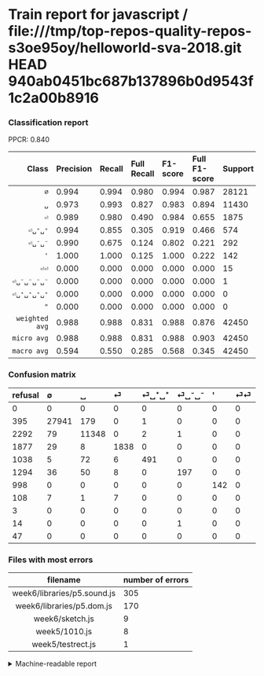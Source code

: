 # Train report for javascript / file:///tmp/top-repos-quality-repos-s3oe95oy/helloworld-sva-2018.git HEAD 940ab0451bc687b137896b0d9543f1c2a00b8916

### Classification report

PPCR: 0.840

| Class | Precision | Recall | Full Recall | F1-score | Full F1-score | Support | Full Support | PPCR |
|------:|:----------|:-------|:------------|:---------|:---------|:--------|:-------------|:-----|
| `∅` | 0.994| 0.994| 0.980| 0.994| 0.987| 28121| 28516| 0.986 |
| `␣` | 0.973| 0.993| 0.827| 0.983| 0.894| 11430| 13722| 0.833 |
| `⏎` | 0.989| 0.980| 0.490| 0.984| 0.655| 1875| 3752| 0.500 |
| `⏎␣⁺␣⁺` | 0.994| 0.855| 0.305| 0.919| 0.466| 574| 1612| 0.356 |
| `⏎␣⁻␣⁻` | 0.990| 0.675| 0.124| 0.802| 0.221| 292| 1586| 0.184 |
| `'` | 1.000| 1.000| 0.125| 1.000| 0.222| 142| 1140| 0.125 |
| `⏎⏎` | 0.000| 0.000| 0.000| 0.000| 0.000| 15| 123| 0.122 |
| `⏎␣⁻␣⁻␣⁻␣⁻` | 0.000| 0.000| 0.000| 0.000| 0.000| 1| 15| 0.067 |
| `⏎␣⁺␣⁺␣⁺␣⁺` | 0.000| 0.000| 0.000| 0.000| 0.000| 0| 3| 0.000 |
| `"` | 0.000| 0.000| 0.000| 0.000| 0.000| 0| 47| 0.000 |
| `weighted avg` | 0.988| 0.988| 0.831| 0.988| 0.876| 42450| 50516| 0.840 |
| `micro avg` | 0.988| 0.988| 0.831| 0.988| 0.903| 42450| 50516| 0.840 |
| `macro avg` | 0.594| 0.550| 0.285| 0.568| 0.345| 42450| 50516| 0.840 |

### Confusion matrix

|refusal|  ∅| ␣| ⏎| ⏎␣⁺␣⁺| ⏎␣⁻␣⁻| '| ⏎⏎| ⏎␣⁺␣⁺␣⁺␣⁺| ⏎␣⁻␣⁻␣⁻␣⁻| "| 
|:---|:---|:---|:---|:---|:---|:---|:---|:---|:---|:---|
|0 |0 |0 |0 |0 |0 |0 |0 |0 |0 |0 |
|395 |27941 |179 |0 |1 |0 |0 |0 |0 |0 |0 |
|2292 |79 |11348 |0 |2 |1 |0 |0 |0 |0 |0 |
|1877 |29 |8 |1838 |0 |0 |0 |0 |0 |0 |0 |
|1038 |5 |72 |6 |491 |0 |0 |0 |0 |0 |0 |
|1294 |36 |50 |8 |0 |197 |0 |0 |0 |1 |0 |
|998 |0 |0 |0 |0 |0 |142 |0 |0 |0 |0 |
|108 |7 |1 |7 |0 |0 |0 |0 |0 |0 |0 |
|3 |0 |0 |0 |0 |0 |0 |0 |0 |0 |0 |
|14 |0 |0 |0 |0 |1 |0 |0 |0 |0 |0 |
|47 |0 |0 |0 |0 |0 |0 |0 |0 |0 |0 |

### Files with most errors

| filename | number of errors|
|:----:|:-----|
| week6/libraries/p5.sound.js | 305 |
| week6/libraries/p5.dom.js | 170 |
| week6/sketch.js | 9 |
| week5/1010.js | 8 |
| week5/testrect.js | 1 |

<details>
    <summary>Machine-readable report</summary>
```json
{
  "cl_report": {"\"": {"f1-score": 0.0, "precision": 0.0, "recall": 0.0, "support": 0}, "\u0027": {"f1-score": 1.0, "precision": 1.0, "recall": 1.0, "support": 142}, "macro avg": {"f1-score": 0.568343145632865, "precision": 0.5940437102132649, "recall": 0.5496749884188563, "support": 42450}, "micro avg": {"f1-score": 0.9883863368669022, "precision": 0.9883863368669022, "recall": 0.9883863368669022, "support": 42450}, "weighted avg": {"f1-score": 0.9879583566183375, "precision": 0.9881349420772534, "recall": 0.9883863368669022, "support": 42450}, "\u2205": {"f1-score": 0.9940232665694262, "precision": 0.9944478058155675, "recall": 0.9935990896483056, "support": 28121}, "\u23ce": {"f1-score": 0.984467059453669, "precision": 0.9887036040882194, "recall": 0.9802666666666666, "support": 1875}, "\u23ce\u23ce": {"f1-score": 0.0, "precision": 0.0, "recall": 0.0, "support": 15}, "\u23ce\u2423\u207a\u2423\u207a": {"f1-score": 0.9194756554307115, "precision": 0.9939271255060729, "recall": 0.8554006968641115, "support": 574}, "\u23ce\u2423\u207a\u2423\u207a\u2423\u207a\u2423\u207a": {"f1-score": 0.0, "precision": 0.0, "recall": 0.0, "support": 0}, "\u23ce\u2423\u207b\u2423\u207b": {"f1-score": 0.8024439918533605, "precision": 0.9899497487437185, "recall": 0.6746575342465754, "support": 292}, "\u23ce\u2423\u207b\u2423\u207b\u2423\u207b\u2423\u207b": {"f1-score": 0.0, "precision": 0.0, "recall": 0.0, "support": 1}, "\u2423": {"f1-score": 0.9830214830214831, "precision": 0.9734088179790702, "recall": 0.9928258967629047, "support": 11430}},
  "cl_report_full": {"\"": {"f1-score": 0.0, "precision": 0.0, "recall": 0.0, "support": 47}, "\u0027": {"f1-score": 0.2215288611544462, "precision": 1.0, "recall": 0.12456140350877193, "support": 1140}, "macro avg": {"f1-score": 0.34450208483533107, "precision": 0.5940437102132649, "recall": 0.2850064927475661, "support": 50516}, "micro avg": {"f1-score": 0.9026310694232301, "precision": 0.9883863368669022, "recall": 0.8305685327421015, "support": 50516}, "weighted avg": {"f1-score": 0.8755844117424185, "precision": 0.9845727330213764, "recall": 0.8305685327421015, "support": 50516}, "\u2205": {"f1-score": 0.9870877713599349, "precision": 0.9944478058155675, "recall": 0.979835881610324, "support": 28516}, "\u23ce": {"f1-score": 0.6551416859739797, "precision": 0.9887036040882194, "recall": 0.4898720682302772, "support": 3752}, "\u23ce\u23ce": {"f1-score": 0.0, "precision": 0.0, "recall": 0.0, "support": 123}, "\u23ce\u2423\u207a\u2423\u207a": {"f1-score": 0.466286799620133, "precision": 0.9939271255060729, "recall": 0.304590570719603, "support": 1612}, "\u23ce\u2423\u207a\u2423\u207a\u2423\u207a\u2423\u207a": {"f1-score": 0.0, "precision": 0.0, "recall": 0.0, "support": 3}, "\u23ce\u2423\u207b\u2423\u207b": {"f1-score": 0.2207282913165266, "precision": 0.9899497487437185, "recall": 0.12421185372005045, "support": 1586}, "\u23ce\u2423\u207b\u2423\u207b\u2423\u207b\u2423\u207b": {"f1-score": 0.0, "precision": 0.0, "recall": 0.0, "support": 15}, "\u2423": {"f1-score": 0.8942474389282901, "precision": 0.9734088179790702, "recall": 0.8269931496866346, "support": 13722}},
  "ppcr": 0.8403278169292897
}
```
</details>
